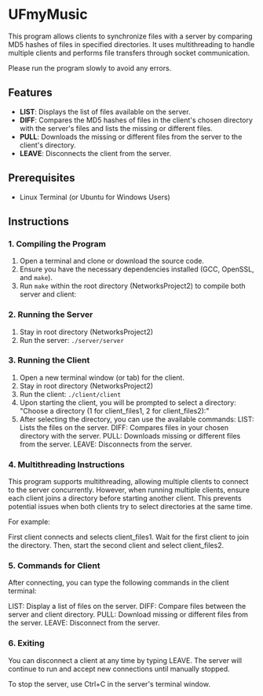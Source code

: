 # UFmyMusic

This program allows clients to synchronize files with a server by comparing MD5 hashes of files in specified directories. It uses multithreading to handle multiple clients and performs file transfers through socket communication.

Please run the program slowly to avoid any errors.

## Features

- **LIST**: Displays the list of files available on the server.
- **DIFF**: Compares the MD5 hashes of files in the client's chosen directory with the server's files and lists the missing or different files.
- **PULL**: Downloads the missing or different files from the server to the client's directory.
- **LEAVE**: Disconnects the client from the server.

## Prerequisites

- Linux Terminal (or Ubuntu for Windows Users)

## Instructions

### 1. Compiling the Program

1. Open a terminal and clone or download the source code.
2. Ensure you have the necessary dependencies installed (GCC, OpenSSL, and `make`).
3. Run `make` within the root directory (NetworksProject2) to compile both server and client:

### 2. Running the Server

1. Stay in root directory (NetworksProject2)
2. Run the server: `./server/server`

### 3. Running the Client

1. Open a new terminal window (or tab) for the client.
2. Stay in root directory (NetworksProject2)
3. Run the client: `./client/client`
4. Upon starting the client, you will be prompted to select a directory:
"Choose a directory (1 for client_files1, 2 for client_files2):"
5. After selecting the directory, you can use the available commands:
    LIST: Lists the files on the server.
    DIFF: Compares files in your chosen directory with the server.
    PULL: Downloads missing or different files from the server.
    LEAVE: Disconnects from the server.

### 4. Multithreading Instructions
This program supports multithreading, allowing multiple clients to connect to the server concurrently. However, when running multiple clients, ensure each client joins a directory before starting another client. This prevents potential issues when both clients try to select directories at the same time.

For example:

First client connects and selects client_files1.
Wait for the first client to join the directory.
Then, start the second client and select client_files2.

### 5. Commands for Client
After connecting, you can type the following commands in the client terminal:

LIST: Display a list of files on the server.
DIFF: Compare files between the server and client directory.
PULL: Download missing or different files from the server.
LEAVE: Disconnect from the server.

### 6. Exiting
You can disconnect a client at any time by typing LEAVE. The server will continue to run and accept new connections until manually stopped.

To stop the server, use Ctrl+C in the server's terminal window.
